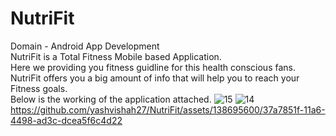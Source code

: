 # NutriFit
Domain - Android App Development</br>
NutriFit is a Total Fitness Mobile based Application.</br>
Here we providing you fitness guidline for this health conscious fans.</br> 
NutriFit offers you a big amount of info that will help you to reach your Fitness goals.</br>
Below is the working of the application attached.
![15](https://github.com/yashvishah27/NutriFit/assets/138695600/588fffa2-509e-49a4-9d3a-82a98f2afe72)
![14](https://github.com/yashvishah27/NutriFit/assets/138695600/ed38e18a-cda9-4d6d-b40b-0903a4bb65b1)
https://github.com/yashvishah27/NutriFit/assets/138695600/37a7851f-11a6-4498-ad3c-dcea5f6c4d22




